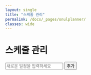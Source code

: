 ```yaml
---
layout: single
title: "스케줄 관리"
permalink: /docs/_pages/onulplanner/
classes: wide
---
```


<div id="onulplanner">
    <h1>스케줄 관리</h1>
    <ul id="schedule-list">
        <!-- 동적으로 추가될 일정 목록 -->
    </ul>
    <input type="text" id="new-task" placeholder="새로운 일정을 입력하세요" />
    <button id="add-task-btn">추가</button>
</div>

<script src="/assets/js/onulplanner.js"></script> <!-- 스케줄러 기능 -->
